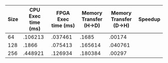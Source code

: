 |Size| CPU Exec time (ms) | FPGA Exec time (ms) | Memory Transfer (H->D) | Memory Transfer (D->H) | Speedup|
|----|---------------|----------------|------------------------|------------------------|--------|
| 64 | .106213 | .037461 | .1685| .00174| |
|128 | .1866 | .075413 | .165614 | .040761 | |
| 256 | .448921 | .126934 | .180384 | .00297 | |
